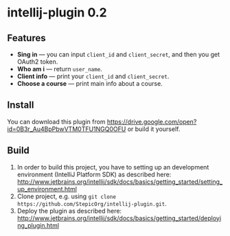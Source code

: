 # intellij-plugin 0.2

## Features
* **Sing in** — you can input `client_id` and `client_secret`, and then you get OAuth2 token.
* **Who am i** — return `user_name`.
* **Client info** — print your `client_id` and `client_secret`.
* **Choose a course** — print main info about a course.

## Install
You can download this plugin from https://drive.google.com/open?id=0B3r_Au4BpPbwVTM0TFU1NGQ0OFU or build it yourself.

## Build
1. In order to build this project, you have to setting up an development environment (IntelliJ Platform SDK) as described here: http://www.jetbrains.org/intellij/sdk/docs/basics/getting_started/setting_up_environment.html
2. Clone project, e.g. using `git clone https://github.com/StepicOrg/intellij-plugin.git`. 
3. Deploy the plugin as described here: http://www.jetbrains.org/intellij/sdk/docs/basics/getting_started/deploying_plugin.html
